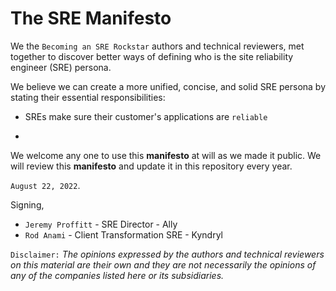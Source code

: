 # The SRE Manifesto

We the `Becoming an SRE Rockstar` authors and technical reviewers, met together to discover better ways of defining who is the site reliability engineer (SRE) persona.

We believe we can create a more unified, concise, and solid SRE persona by stating their essential responsibilities:

* SREs make sure their customer's applications are `reliable`

*

We welcome any one to use this **manifesto** at will as we made it public. We will review this **manifesto** and update it in this repository every year.

`August 22, 2022`.

Signing,

* `Jeremy Proffitt` - SRE Director - Ally
* `Rod Anami` - Client Transformation SRE - Kyndryl

`Disclaimer:` _The opinions expressed by the authors and technical reviewers on this material are their own and they are not necessarily the opinions of any of the companies listed here or its subsidiaries._
